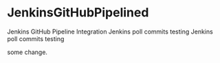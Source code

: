 # JenkinsGitHubPipelined
Jenkins GitHub Pipeline Integration
Jenkins poll commits testing
Jenkins poll commits testing


some change.  
